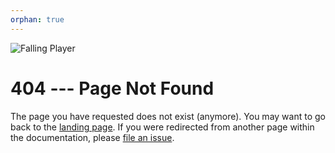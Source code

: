 ```yaml
---
orphan: true
---
```


![Falling Player](/_static/falling.png 'barebones')

# 404 --- Page Not Found

The page you have requested does not exist (anymore). You may want to go back to the
[landing page](./index.md). If you were redirected from another page within the
documentation, please [file an issue](https://github.com/bedrock-ws/bedrockpy/issues/new?assignees=&labels=documentation&projects=&template=%F0%9F%93%96-documentation.md&title=%5B%F0%9F%93%96+Docs%5D%3A+).
